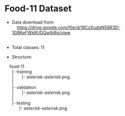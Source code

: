 # Food-11 Dataset

* Data download from:<br>
        &nbsp; &nbsp;  https://drive.google.com/file/d/19CzXudqN58R3D-1G8KeFWk8UDQwlb8is/view <br><br>

* Total classes: 11

* Structure:

&nbsp; &nbsp; food-11<br>
&nbsp; &nbsp; &nbsp;   |- training<br>
&nbsp; &nbsp; &nbsp;   | &nbsp; &nbsp; &nbsp; |- <em>asterisk</em>-<em>asterisk</em>.png<br>
&nbsp; &nbsp; &nbsp;   |<br>
&nbsp; &nbsp; &nbsp;   |- validation<br>
&nbsp; &nbsp; &nbsp;   | &nbsp; &nbsp; &nbsp; |- <em>asterisk</em>-<em>asterisk</em>.png<br>
&nbsp; &nbsp; &nbsp;   |<br>
&nbsp; &nbsp; &nbsp;   |- testing<br>
&nbsp; &nbsp; &nbsp;     &nbsp; &nbsp; &nbsp; |- <em>asterisk</em>-<em>asterisk</em>.png<br>

